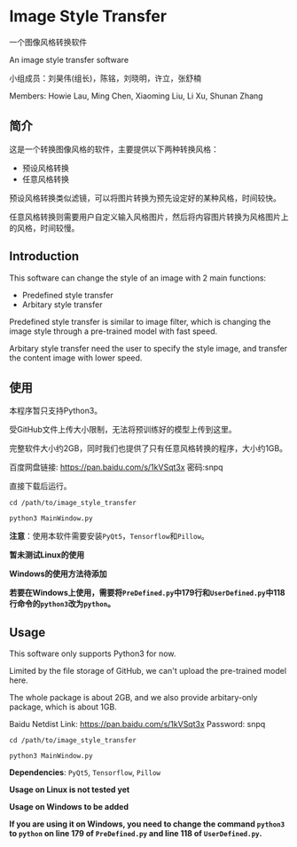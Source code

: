 # Image Style Transfer
一个图像风格转换软件

An image style transfer software

小组成员：刘昊伟(组长)，陈铭，刘晓明，许立，张舒楠

Members: Howie Lau, Ming Chen, Xiaoming Liu, Li Xu, Shunan Zhang

## 简介
这是一个转换图像风格的软件，主要提供以下两种转换风格：
+ 预设风格转换
+ 任意风格转换

预设风格转换类似滤镜，可以将图片转换为预先设定好的某种风格，时间较快。

任意风格转换则需要用户自定义输入风格图片，然后将内容图片转换为风格图片上的风格，时间较慢。

## Introduction

This software can change the style of an image with 2 main functions:
+ Predefined style transfer
+ Arbitary style transfer

Predefined style transfer is similar to image filter, which is changing the image style through a pre-trained model with fast speed.

Arbitary style transfer need the user to specify the style image, and transfer the content image with lower speed.

## 使用

本程序暂只支持Python3。

受GitHub文件上传大小限制，无法将预训练好的模型上传到这里。

完整软件大小约2GB，同时我们也提供了只有任意风格转换的程序，大小约1GB。

百度网盘链接: https://pan.baidu.com/s/1kVSqt3x  密码:snpq

直接下载后运行。

`cd /path/to/image_style_transfer`

`python3 MainWindow.py`

**注意**：使用本软件需要安装`PyQt5`，`Tensorflow`和`Pillow`。

**暂未测试Linux的使用**

**Windows的使用方法待添加**

**若要在Windows上使用，需要将`PreDefined.py`中179行和`UserDefined.py`中118行命令的`python3`改为`python`。**

## Usage

This software only supports Python3 for now.

Limited by the file storage of GitHub, we can't upload the pre-trained model here.

The whole package is about 2GB, and we also provide arbitary-only package, which is about 1GB.

Baidu Netdist Link: https://pan.baidu.com/s/1kVSqt3x Password: snpq

`cd /path/to/image_style_transfer`

`python3 MainWindow.py`

**Dependencies**: `PyQt5`, `Tensorflow`, `Pillow`

**Usage on Linux is not tested yet**

**Usage on Windows to be added**

**If you are using it on Windows, you need to change the command `python3` to `python` on line 179 of `PreDefined.py` and line 118 of `UserDefined.py`.**

